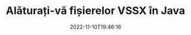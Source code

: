 ---
############################# Static ############################
layout: "auto-gen-merger"
date: 2022-11-10T19:46:16
draft: false
otherformats: dotx epub html mht mhtml odp ods odt one otp ott pdf pps ppsx ppt pptx

############################# Head ############################
head_title: "Alăturați-vă fișierelor VSSX prin API-ul pentru fuziunea documentelor Java și J2SE"
head_description: "Alăturați mai multe fișiere VSSX în Java folosind API-ul de fuziune a documentelor cu toate datele, stilul și formatarea ca documente sursă."

############################# Header ############################
title: "Alăturați-vă fișierelor VSSX în Java"
description: "Alăturați-vă VSSX cu câteva rânduri de cod Java."
bg_image: "https://cms.admin.containerize.com/templates/aspose/App_Themes/V3/images/bg/header1.png"
bg_overlay: false
button:
    enable: true
    icon: "fas fa-arrow-down"
    label: "Descarcare varianta scurta de prezentare gratuita"
    link: "https://downloads.groupdocs.com/merger/java"

############################# SubMenu ############################
submenu:
    enable: true

    left:
        img_alt: "GroupDocs.Merger for Java"
        image: "https://cms.admin.containerize.com/templates/groupdocs/images/product-logos/90x90-noborder/groupdocs-merger-java.png"
        product: "GroupDocs.Merger"
        platform: "Java"

    middle:
        button:

            # button loop
            - link: "https://apireference.groupdocs.com/merger/java"
              text: "Referință API"

            # button loop
            - link: "https://github.com/groupdocs-merger"
              text: "Exemple de coduri"

            # button loop
            - link: "https://products.groupdocs.app/merger/family"
              text: "Demo live"

            # button loop
            - link: "https://purchase.groupdocs.com/pricing/merger/java"
              text: "Prețuri"

    right:
        link_download: "https://downloads.groupdocs.com/merger"
        link_learn: "https://docs.groupdocs.com/merger/java"
        link_buy: "https://purchase.groupdocs.com"

############################# About ############################
about:
    enable: true
    title: "Despre GroupDocs.Merger for Java API"
    content: |
        [GroupDocs.Merger for Java](/ro/merger/java/) oferă o soluție convenabilă pentru a asocia mai multe PDF, Microsoft Office (Word, Excel, PowerPoint, OneNote), OpenDocument, HTML, imagini și multe alte documente într-un singur fișier în cadrul aplicațiilor Java. GroupDocs.Merger vă va economisi mult efort, deoarece vi se permite să vă alăturați documentelor VSSX - nu este nevoie să instalați niciun software terță parte, aplicații desktop sau pluginuri. Acum nu este necesar să vă pierdeți timpul și să vă conectați manual fișierele! Misiunea GroupDocs este de a oferi cea mai bună calitate și de a simplifica fluxurile de lucru de procesare a documentelor.
        
        GroupDocs.Merger API este o alegere potrivită pentru soluțiile corporative care necesită funcții de îmbinare a fișierelor. Aceste API-uri sunt bine acceptate pe toate sistemele și platformele de operare majore, inclusiv J2SE 7.0 (1.7), J2SE 8.0 (1.8), Java 10.

############################# Steps ############################
steps:
    enable: true
    title_left: "Alăturați mai multe fișiere VSSX în Java"
    content_left: |
        [GroupDocs.Merger for Java](/ro/merger/java/) facilitează alăturarea mai multor fișiere VSSX dezvoltatorilor Java prin implementarea câțiva pași simpli.
        
        * Creați o instanță de **Merger** și treceți calea documentului sursă ca parametru de constructor.
        * Apelați **Join** din clasa **Merger** și transmiteți a doua cale pentru documentul sursă.
        * Apelați **Save** din clasa **Merger** pentru a salva documentul îmbinat.

    title_right: "Cerințe de sistem"
    content_right: |
        API-urile GroupDocs.Merger for Java sunt acceptate pe toate platformele și sistemele de operare majore. Înainte de a executa codul de mai jos, vă rugăm să vă asigurați că aveți următoarele cerințe preliminare instalate pe sistemul dumneavoastră.

        * Sisteme de operare: Microsoft Windows, Linux, MacOS
        * Medii de dezvoltare: NetBeans, IntelliJ IDEA, Eclipse
        * Cadre: J2SE 7.0 (1.7), J2SE 8.0 (1.8), Java 10
        * Descărcați cea mai recentă versiune a GroupDocs.Merger for Java de la [Maven](https://repository.groupdocs.com/webapp/#/artifacts/browse/tree/General/repo/com/groupdocs/groupdocs-merger)
         
    code: |
     {{% merger/additional-styles %}}
     {{< merger/code-merger title="Cum să vă alăturați fișierelor VSSX utilizând codul exemplu Java">}}

        ```java    
        // Alăturați-vă fișierelor VSSX utilizând API-ul GroupDocs.Merger pentru Java
        // Instanțiați fuziunea cu documentul introdus VSSX
        Merger merger = new Merger("input_1.vssx");

        // Apelați metoda join a instanței clasei Merger și treceți a doua cale de document sursă
        merger.join("input_2.vssx");
    
        // Apelați metoda de salvare a instanței clasei Merger pentru a salva documentul îmbinat
        merger.save("merged-file.vssx"); 
        ```
     {{< /merger/code-merger >}}

############################# Demos ############################
demos:
    enable: true
    title: "Demo live - Aplicație online pentru alăturarea documentelor"
    content: |
       Alăturați-vă mai mult de un fișier VSSX chiar acum, vizitând site-ul web [GroupDocs.Merger Live Demos](https://products.groupdocs.app/merger/vssx).
       Demo-ul live are următoarele beneficii.
        
############################# About Formats ############################
about_formats:
    enable: true

############################# More Formats ############################
more_formats:
    enable: true
    title: "Asocierea altor formate de documente"
    content: |
        Java documentează API-ul de fuziune pentru formate de fișiere și imagini. Împreună unele dintre formatele de documente populare, așa cum este menționat mai jos.

############################# Back to top ###############################
back_to_top:
    enable: true
---